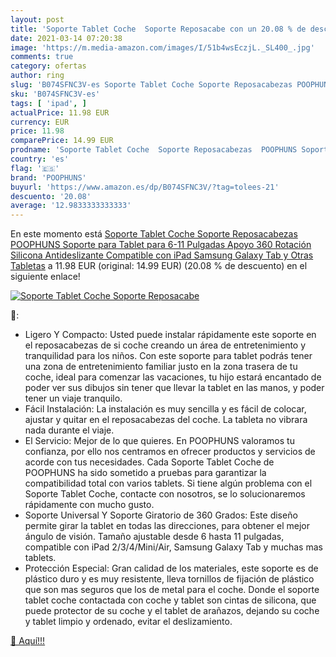 ```yaml
---
layout: post
title: 'Soporte Tablet Coche  Soporte Reposacabe con un 20.08 % de descuento'
date: 2021-03-14 07:20:38
image: 'https://m.media-amazon.com/images/I/51b4wsEczjL._SL400_.jpg'
comments: true
category: ofertas
author: ring
slug: 'B074SFNC3V-es Soporte Tablet Coche Soporte Reposacabezas POOPHUNS...'
sku: 'B074SFNC3V-es'
tags: [ 'ipad', ]
actualPrice: 11.98 EUR
currency: EUR
price: 11.98
comparePrice: 14.99 EUR
prodname: 'Soporte Tablet Coche  Soporte Reposacabezas  POOPHUNS Soporte para Tablet para 6-11 Pulgadas  Apoyo 360 Rotación  Silicona Antideslizante  Compatible con iPad  Samsung Galaxy Tab y Otras Tabletas'
country: 'es'
flag: '🇪🇸'
brand: 'POOPHUNS'
buyurl: 'https://www.amazon.es/dp/B074SFNC3V/?tag=tolees-21'
descuento: '20.08'
average: '12.9833333333333'
---
```


En este momento está [Soporte Tablet Coche  Soporte Reposacabezas  POOPHUNS Soporte para Tablet para 6-11 Pulgadas  Apoyo 360 Rotación  Silicona Antideslizante  Compatible con iPad  Samsung Galaxy Tab y Otras Tabletas](https://www.amazon.es/dp/B074SFNC3V/?tag=tolees-21) a 11.98 EUR (original: 14.99 EUR) (20.08 %  de descuento) en el siguiente enlace!

[![Soporte Tablet Coche  Soporte Reposacabe](https://m.media-amazon.com/images/I/51b4wsEczjL._SL400_.jpg)](https://www.amazon.es/dp/B074SFNC3V/?tag=tolees-21)

🔎:

- Ligero Y Compacto: Usted puede instalar rápidamente este soporte en el reposacabezas de si coche creando un área de entretenimiento y tranquilidad para los niños. Con este soporte para tablet podrás tener una zona de entretenimiento familiar justo en la zona trasera de tu coche, ideal para comenzar las vacaciones, tu hijo estará encantado de poder ver sus dibujos sin tener que llevar la tablet en las manos, y poder tener un viaje tranquilo.
- Fácil Instalación: La instalación es muy sencilla y es fácil de colocar, ajustar y quitar en el reposacabezas del coche. La tableta no vibrara nada durante el viaje.
- El Servicio: Mejor de lo que quieres. En POOPHUNS valoramos tu confianza, por ello nos centramos en ofrecer productos y servicios de acorde con tus necesidades. Cada Soporte Tablet Coche de POOPHUNS ha sido sometido a pruebas para garantizar la compatibilidad total con varios tablets. Si tiene algún problema con el Soporte Tablet Coche, contacte con nosotros, se lo solucionaremos rápidamente con mucho gusto.
- Soporte Universal Y Soporte Giratorio de 360 Grados: Este diseño permite girar la tablet en todas las direcciones, para obtener el mejor ángulo de visión. Tamaño ajustable desde 6 hasta 11 pulgadas, compatible con iPad 2/3/4/Mini/Air, Samsung Galaxy Tab y muchas mas tablets.
- Protección Especial: Gran calidad de los materiales, este soporte es de plástico duro y es muy resistente, lleva tornillos de fijación de plástico que son mas seguros que los de metal para el coche. Donde el soporte tablet coche contactada con coche y tablet son cintas de silicona, que puede protector de su coche y el tablet de arañazos, dejando su coche y tablet limpio y ordenado, evitar el deslizamiento.

[🛒 Aquí!!!](https://www.amazon.es/dp/B074SFNC3V/?tag=tolees-21)
